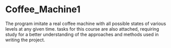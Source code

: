 # Coffee_Machine1
The program imitate a real coffee machine with all possible states of various levels at any given time. tasks for this course are also attached, 
requiring study for a better understanding of the approaches and methods used in writing the project.
